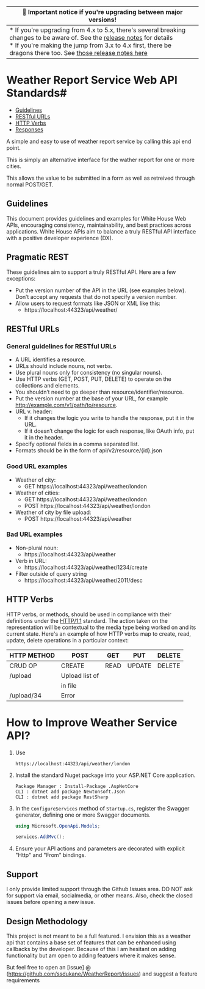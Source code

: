 
| :mega: Important notice if you're upgrading between major versions! |
|--------------|
|* If you're upgrading from 4.x to 5.x, there's several breaking changes to be aware of. See the [release notes](https://github.com/ssdukane/WeatherReport/releases/tag/v1.0.0) for details<br />* If you're making the jump from 3.x to 4.x first, there be dragons there too. See [those release notes here](https://github.com/ssdukane/WeatherReport/releases/tag/v1.0.0)|

# Weather Report Service Web API Standards#

* [Guidelines](#guidelines)
* [RESTful URLs](#restful-urls)
* [HTTP Verbs](#http-verbs)
* [Responses](#responses)

A simple and easy to use of weather report service by calling this api end point.

This is simply an alternative interface for the wather report for one or more cities.  

This allows the value to be submitted in a form as well as retreived through normal POST/GET. 

## Guidelines

This document provides guidelines and examples for White House Web APIs, encouraging consistency, maintainability, and best practices across applications. White House APIs aim to balance a truly RESTful API interface with a positive developer experience (DX).



## Pragmatic REST

These guidelines aim to support a truly RESTful API. Here are a few exceptions:
* Put the version number of the API in the URL (see examples below). Don’t accept any requests that do not specify a version number.
* Allow users to request formats like JSON or XML like this:
    * https://localhost:44323/api/weather/
    

## RESTful URLs

### General guidelines for RESTful URLs
* A URL identifies a resource.
* URLs should include nouns, not verbs.
* Use plural nouns only for consistency (no singular nouns).
* Use HTTP verbs (GET, POST, PUT, DELETE) to operate on the collections and elements.
* You shouldn’t need to go deeper than resource/identifier/resource.
* Put the version number at the base of your URL, for example http://example.com/v1/path/to/resource.
* URL v. header:
    * If it changes the logic you write to handle the response, put it in the URL.
    * If it doesn’t change the logic for each response, like OAuth info, put it in the header.
* Specify optional fields in a comma separated list.
* Formats should be in the form of api/v2/resource/{id}.json

### Good URL examples
* Weather of city:
    * GET https://localhost:44323/api/weather/london
* Weather of cities:
    * GET https://localhost:44323/api/weather/london
    * POST https://localhost:44323/api/weather/london
* Weather of city by file upload:
    * POST https://localhost:44323/api/weather

### Bad URL examples
* Non-plural noun:
    * https://localhost:44323/api/weather
* Verb in URL:
    * https://localhost:44323/api/weather/1234/create
* Filter outside of query string
    * https://localhost:44323/api/weather/2011/desc

## HTTP Verbs

HTTP verbs, or methods, should be used in compliance with their definitions under the [HTTP/1.1](http://www.w3.org/Protocols/rfc2616/rfc2616-sec9.html) standard.
The action taken on the representation will be contextual to the media type being worked on and its current state. Here's an example of how HTTP verbs map to create, read, update, delete operations in a particular context:

| HTTP METHOD | POST            | GET       | PUT         | DELETE |
| ----------- | --------------- | --------- | ----------- | ------ |
| CRUD OP     | CREATE          | READ      | UPDATE      | DELETE |
| /upload     | Upload list of  | 
|             | in file         |      
| /upload/34  | Error           | 


# How to Improve Weather Service API? #
 
1. Use 

    ```
    https://localhost:44323/api/weather/london
    
1. Install the standard Nuget package into your ASP.NET Core application.

    ```
    Package Manager : Install-Package .AspNetCore
    CLI : dotnet add package Newtonsoft.Json
    CLI : dotnet add package RestSharp
    ```

2. In the `ConfigureServices` method of `Startup.cs`, register the Swagger generator, defining one or more Swagger documents.

    ```csharp
    using Microsoft.OpenApi.Models;
    ```
    
    ```csharp
    services.AddMvc();
    
    ```

3. Ensure your API actions and parameters are decorated with explicit "Http" and "From" bindings.





## Support


I only provide limited support through the Github Issues area. DO NOT ask for support via email, socialmedia, or other means. Also, check the closed issues before opening a new issue.


## Design Methodology 


This project is not meant to be a full featured. I envision this as a weather api that contains a base set of features that can be enhanced using callbacks by the developer. Because of this I am hesitant on adding functionality but am open to adding featuers where it makes sense.

But feel free to open an [issue]
@
(https://github.com/ssdukane/WeatherReport/issues) and suggest a feature requirements
